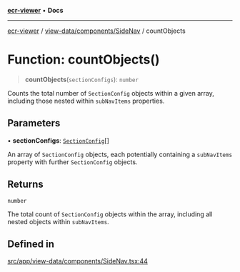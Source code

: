 [**ecr-viewer**](../../../../README.md) • **Docs**

***

[ecr-viewer](../../../../README.md) / [view-data/components/SideNav](../README.md) / countObjects

# Function: countObjects()

> **countObjects**(`sectionConfigs`): `number`

Counts the total number of `SectionConfig` objects within a given array, including those nested
within `subNavItems` properties.

## Parameters

• **sectionConfigs**: [`SectionConfig`](../classes/SectionConfig.md)[]

An array of `SectionConfig` objects, each potentially containing
  a `subNavItems` property with further `SectionConfig` objects.

## Returns

`number`

The total count of `SectionConfig` objects within the array, including all nested
objects within `subNavItems`.

## Defined in

[src/app/view-data/components/SideNav.tsx:44](https://github.com/CDCgov/phdi/blob/fa63a85e5b4651bdfc0d25ecc23a67e11fbcba18/containers/ecr-viewer/src/app/view-data/components/SideNav.tsx#L44)
